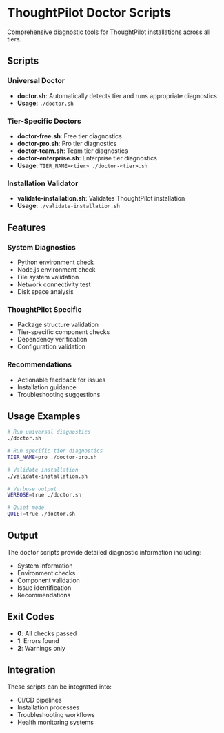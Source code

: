 # ThoughtPilot Doctor Scripts

Comprehensive diagnostic tools for ThoughtPilot installations across all tiers.

## Scripts

### Universal Doctor
- **doctor.sh**: Automatically detects tier and runs appropriate diagnostics
- **Usage**: `./doctor.sh`

### Tier-Specific Doctors
- **doctor-free.sh**: Free tier diagnostics
- **doctor-pro.sh**: Pro tier diagnostics
- **doctor-team.sh**: Team tier diagnostics
- **doctor-enterprise.sh**: Enterprise tier diagnostics
- **Usage**: `TIER_NAME=<tier> ./doctor-<tier>.sh`

### Installation Validator
- **validate-installation.sh**: Validates ThoughtPilot installation
- **Usage**: `./validate-installation.sh`

## Features

### System Diagnostics
- Python environment check
- Node.js environment check
- File system validation
- Network connectivity test
- Disk space analysis

### ThoughtPilot Specific
- Package structure validation
- Tier-specific component checks
- Dependency verification
- Configuration validation

### Recommendations
- Actionable feedback for issues
- Installation guidance
- Troubleshooting suggestions

## Usage Examples

```bash
# Run universal diagnostics
./doctor.sh

# Run specific tier diagnostics
TIER_NAME=pro ./doctor-pro.sh

# Validate installation
./validate-installation.sh

# Verbose output
VERBOSE=true ./doctor.sh

# Quiet mode
QUIET=true ./doctor.sh
```

## Output

The doctor scripts provide detailed diagnostic information including:
- System information
- Environment checks
- Component validation
- Issue identification
- Recommendations

## Exit Codes

- **0**: All checks passed
- **1**: Errors found
- **2**: Warnings only

## Integration

These scripts can be integrated into:
- CI/CD pipelines
- Installation processes
- Troubleshooting workflows
- Health monitoring systems 